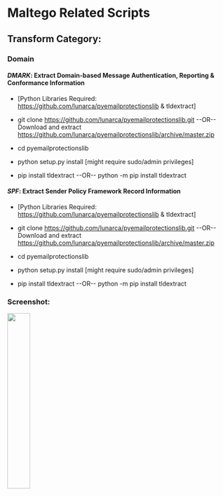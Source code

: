 # Maltego Related Scripts 

## Transform Category:
### Domain
#### *DMARK*: Extract Domain-based Message Authentication, Reporting & Conformance Information

  * [Python Libraries Required: https://github.com/lunarca/pyemailprotectionslib & tldextract]

  * git clone https://github.com/lunarca/pyemailprotectionslib.git --OR-- Download and extract https://github.com/lunarca/pyemailprotectionslib/archive/master.zip
  * cd pyemailprotectionslib
  * python setup.py install [might require sudo/admin privileges]
  
  * pip install tldextract --OR-- python -m pip install tldextract


#### *SPF*: Extract Sender Policy Framework Record Information 

  * [Python Libraries Required: https://github.com/lunarca/pyemailprotectionslib & tldextract]

  * git clone https://github.com/lunarca/pyemailprotectionslib.git --OR-- Download and extract https://github.com/lunarca/pyemailprotectionslib/archive/master.zip
  * cd pyemailprotectionslib
  * python setup.py install [might require sudo/admin privileges]
  
  * pip install tldextract --OR-- python -m pip install tldextract

### Screenshot:
<img src="https://github.com/redhuntlabs/Maltego/raw/master/Maltego_Local_Transforms.jpg" width="32%">

